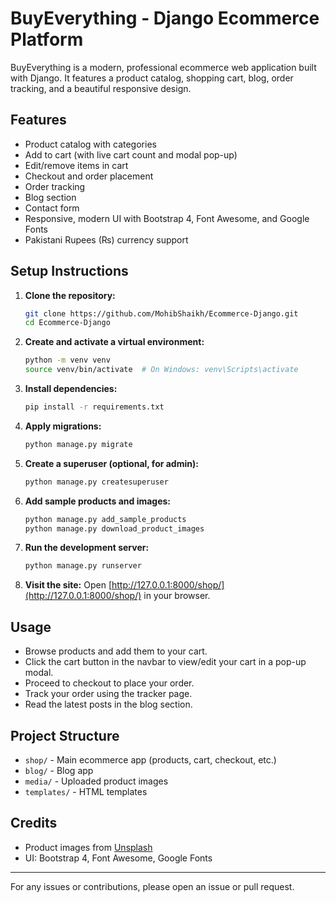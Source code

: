 # BuyEverything - Django Ecommerce Platform

BuyEverything is a modern, professional ecommerce web application built with Django. It features a product catalog, shopping cart, blog, order tracking, and a beautiful responsive design.

## Features
- Product catalog with categories
- Add to cart (with live cart count and modal pop-up)
- Edit/remove items in cart
- Checkout and order placement
- Order tracking
- Blog section
- Contact form
- Responsive, modern UI with Bootstrap 4, Font Awesome, and Google Fonts
- Pakistani Rupees (₨) currency support

## Setup Instructions

1. **Clone the repository:**
   ```bash
   git clone https://github.com/MohibShaikh/Ecommerce-Django.git
   cd Ecommerce-Django
   ```
2. **Create and activate a virtual environment:**
   ```bash
   python -m venv venv
   source venv/bin/activate  # On Windows: venv\Scripts\activate
   ```
3. **Install dependencies:**
   ```bash
   pip install -r requirements.txt
   ```
4. **Apply migrations:**
   ```bash
   python manage.py migrate
   ```
5. **Create a superuser (optional, for admin):**
   ```bash
   python manage.py createsuperuser
   ```
6. **Add sample products and images:**
   ```bash
   python manage.py add_sample_products
   python manage.py download_product_images
   ```
7. **Run the development server:**
   ```bash
   python manage.py runserver
   ```
8. **Visit the site:**
   Open [http://127.0.0.1:8000/shop/](http://127.0.0.1:8000/shop/) in your browser.

## Usage
- Browse products and add them to your cart.
- Click the cart button in the navbar to view/edit your cart in a pop-up modal.
- Proceed to checkout to place your order.
- Track your order using the tracker page.
- Read the latest posts in the blog section.

## Project Structure
- `shop/` - Main ecommerce app (products, cart, checkout, etc.)
- `blog/` - Blog app
- `media/` - Uploaded product images
- `templates/` - HTML templates

## Credits
- Product images from [Unsplash](https://unsplash.com/)
- UI: Bootstrap 4, Font Awesome, Google Fonts

---
For any issues or contributions, please open an issue or pull request.
 
